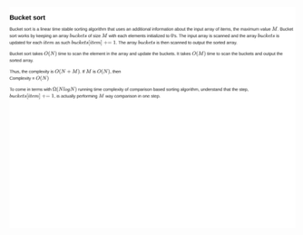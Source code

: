 ![alt tag](https://github.com/cssubedi/Algorithms/blob/master/sorting/analysis/figures/bucket_sort-00.png)
